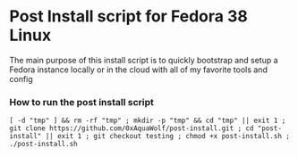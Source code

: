 # Post Install script for Fedora 38 Linux

The main purpose of this install script is to quickly bootstrap and setup a Fedora instance locally or in the cloud with all of my favorite tools and config

### How to run the post install script
```shell
[ -d "tmp" ] && rm -rf "tmp" ; mkdir -p "tmp" && cd "tmp" || exit 1 ; git clone https://github.com/0xAquaWolf/post-install.git ; cd "post-install" || exit 1 ; git checkout testing ; chmod +x post-install.sh ; ./post-install.sh
```
